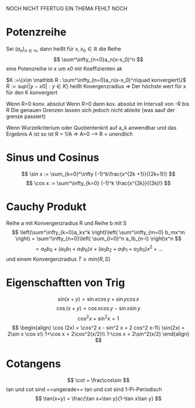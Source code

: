 NOCH NICHT FFERTUG
EIN THEMA FEHLT NOCH

# Potenzreihe
Sei $(a_n)_{n\in\mathbb N}$, dann heißt für $x,x_0 \in \mathbb R$ die Reihe
$$
\sum^\infty_{n=0}a_n(x-x_0)^n 
$$
 eine Potenzreihe in x um x0 mit Koeffizienten ak

$K :=\{x\in \mathbb R : \sum^\infty_{n=0}a_n(x-x_0)^n\quad konvergiert\}$
$R:=sup\{|y-x0| : y\in K\}$ heißt Kovergenzradius
=> Der höchste wert für x für den K konvergiert

Wenn R=0 konv. absolut
Wenn R>0 dann kov. absolut im Intervall von -R  bis R
Die  genauen Grenzen lassen sich jedoch nicht ableite (was aauf der grenze passiert)

Wenn Wurzelkriterium oder Quotientenkrit auf a_k anwendbar und das Ergebnis A ist so ist R = 1/A
=> A=0 --> R = unendlich

# Sinus und Cosinus
$$
\sin x := \sum_{k=0}^\infty (-1)^k\frac{x^{2k +1}}{(2k+1)!}
$$
$$
\cos x := \sum^\infty_{k=0} (-1)^k \frac{x^{2k}}{(2k)!}
$$
# Cauchy Produkt
Reihe a mit Konvergenzradius R und Reihe b mit S
$$
	\left(\sum^\infty_{k=0}a_kx^k \right)\left( \sum^\infty_{m=0} b_mx^m \right) = \sum^\infty_{n=0}\left( \sum_{l=0}^n a_lb_{n-l} \right)x^n
$$
$$
= a_0b_0+(a_0b_1+a_1b_0 )x + (a_0b_2+a_1b_1+a_2b_0)x^2+\ldots
$$
und einem Konvergenzradius $T\geq min\{R,S\}$ 

# Eigenschaftten von Trig
$$
sin(x+y) = \sin x \cos y + \sin y \cos x
$$
$$
\cos(x+y) = \cos x \cos y - \sin x \sin y
$$
$$
\cos^2 x + \sin^2 x = 1
$$
$$
\begin{align}
\cos (2x) = \cos^2 x - sin^2 x = 2 cos^2 x-1\\
\sin(2x) =  2\sin x \cos x\\
1+\cos x = 2\cos^2(x/2)\\
1-\cos x = 2\sin^2(x/2)
\end{align}
$$

# Cotangens
$$
\cot = \frac\cos\sin
$$
tan und cot sind ==ungerade==
tan und cot sind 1-Pi-Periodisch
$$
\tan(x+y) = \frac{\tan x+\tan y}{1-\tan x\tan y}
$$
